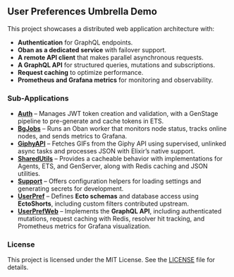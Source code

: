 ## User Preferences Umbrella Demo

This project showcases a distributed web application architecture with:

- **Authentication** for GraphQL endpoints.
- **Oban as a dedicated service** with failover support.
- **A remote API client** that makes parallel asynchronous requests.
- **A GraphQL API** for structured queries, mutations and subscriptions.
- **Request caching** to optimize performance.
- **Prometheus and Grafana metrics** for monitoring and observability.

### Sub-Applications

- **[Auth](./apps/auth/README.md)** – Manages JWT token creation and validation, with a GenStage pipeline to pre-generate and cache tokens in ETS.  
- **[BgJobs](./apps/bg_jobs/README.md)** – Runs an Oban worker that monitors node status, tracks online nodes, and sends metrics to Grafana.  
- **[GiphyAPI](./apps/giphy_api/README.md)** – Fetches GIFs from the Giphy API using supervised, unlinked async tasks and processes JSON with Elixir’s native support.  
- **[SharedUtils](./apps/shared_utils/README.md)** – Provides a cacheable behavior with implementations for Agents, ETS, and GenServer, along with Redis caching and JSON utilities.  
- **[Support](./apps/support/README.md)** – Offers configuration helpers for loading settings and generating secrets for development.  
- **[UserPref](./apps/user_pref/README.md)** – Defines **Ecto schemas** and database access using **EctoShorts**, including custom filters contributed upstream.  
- **[UserPrefWeb](./apps/user_pref_web/README.md)** – Implements the **GraphQL API**, including authenticated mutations, request caching with Redis, resolver hit tracking, and Prometheus metrics for Grafana visualization.  

### License

This project is licensed under the MIT License. See the [LICENSE](./LICENSE) file for details.
